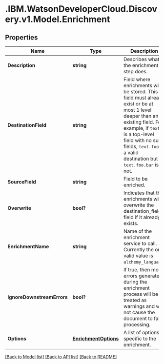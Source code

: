 # .IBM.WatsonDeveloperCloud.Discovery.v1.Model.Enrichment
## Properties

Name | Type | Description | Notes
------------ | ------------- | ------------- | -------------
**Description** | **string** | Describes what the enrichment step does. | [optional] [default to ""]
**DestinationField** | **string** | Field where enrichments will be stored. This field must already exist or be at most 1 level deeper than an existing field. For example, if `text` is a top-level field with no sub-fields, `text.foo` is a valid destination but `text.foo.bar` is not. | 
**SourceField** | **string** | Field to be enriched. | 
**Overwrite** | **bool?** | Indicates that the enrichments will overwrite the destination_field field if it already exists. | [optional] [default to false]
**EnrichmentName** | **string** | Name of the enrichment service to call. Currently the only valid value is `alchemy_language`. | 
**IgnoreDownstreamErrors** | **bool?** | If true, then most errors generated during the enrichment process will be treated as warnings and will not cause the document to fail processing. | [optional] [default to false]
**Options** | [**EnrichmentOptions**](EnrichmentOptions.md) | A list of options specific to the enrichment. | [optional] 

[[Back to Model list]](../README.md#documentation-for-models) [[Back to API list]](../README.md#documentation-for-api-endpoints) [[Back to README]](../README.md)

